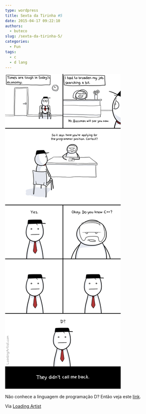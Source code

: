 ```yaml
---
type: wordpress
title: Sexta da Tirinha #5
date: 2015-04-17 09:22:10
authors:
  - buteco
slug: /sexta-da-tirinha-5/
categories:
  - Fun
tags:
  - c
  - d lang
---
```


<img src="/images/wp-content/uploads/2015/04/2011-01-10-programming.png" alt="Você conhece C++?" />

Não conhece a linguagem de programação D? Então veja este <a href="http://dlang.org/" title="D Lang" target="_blank">link</a>.

Via <a href="http://www.loadingartist.com/comic/programming/" title="Loading Artist" target="_blank">Loading Artist</a>
